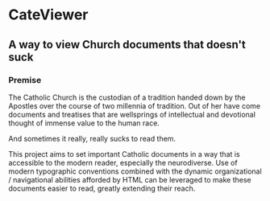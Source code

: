 # CateViewer #
## A way to view Church documents that doesn't suck ##

### Premise ###
The Catholic Church is the custodian of a tradition handed down by the Apostles over the course of two millennia of tradition. Out of her have come documents and treatises that are wellsprings of intellectual and devotional thought of immense value to the human race.

And sometimes it really, really sucks to read them. 

This project aims to set important Catholic documents in a way that is accessible to the modern reader, especially the neurodiverse. Use of modern typographic conventions combined with the dynamic organizational / navigational abilities afforded by HTML can be leveraged to make these documents easier to read, greatly extending their reach.
